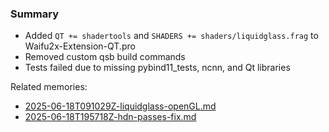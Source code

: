 ### Summary
- Added `QT += shadertools` and `SHADERS += shaders/liquidglass.frag` to Waifu2x-Extension-QT.pro
- Removed custom qsb build commands
- Tests failed due to missing pybind11_tests, ncnn, and Qt libraries

Related memories:
- [2025-06-18T091029Z-liquidglass-openGL.md](2025-06-18T091029Z-liquidglass-openGL.md)
- [2025-06-18T195718Z-hdn-passes-fix.md](2025-06-18T195718Z-hdn-passes-fix.md)
